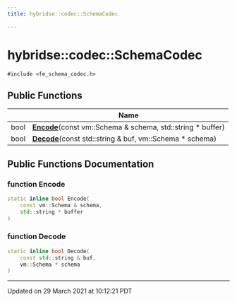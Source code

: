 ```yaml
---
title: hybridse::codec::SchemaCodec

---
```


# hybridse::codec::SchemaCodec




`#include <fe_schema_codec.h>`

## Public Functions

|                | Name           |
| -------------- | -------------- |
| bool | **[Encode](/hybridse/usage/api/markdown/Classes/classhybridse_1_1codec_1_1_schema_codec.md#function-encode)**(const vm::Schema & schema, std::string * buffer) |
| bool | **[Decode](/hybridse/usage/api/markdown/Classes/classhybridse_1_1codec_1_1_schema_codec.md#function-decode)**(const std::string & buf, vm::Schema * schema) |

## Public Functions Documentation

### function Encode

```cpp
static inline bool Encode(
    const vm::Schema & schema,
    std::string * buffer
)
```


### function Decode

```cpp
static inline bool Decode(
    const std::string & buf,
    vm::Schema * schema
)
```


-------------------------------

Updated on 29 March 2021 at 10:12:21 PDT